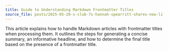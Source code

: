 ```yaml
---
title: Guide to Understanding Markdown Frontmatter Titles
source_file: posts/2025-05-20-s-club-7s-hannah-spearritt-shares-new-life-as-prepper-in-costa-rica-with-her-two-kids.md
---
```


This article explains how to handle Markdown articles with frontmatter titles when processing them. It outlines the steps for generating a concise summary, an informative headline, and how to determine the final title based on the presence of a frontmatter title.
